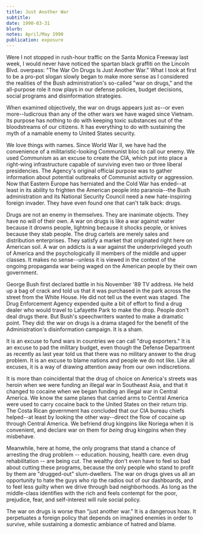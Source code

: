 ```yaml
---
title: Just Another War
subtitle: 
date: 1990-03-31
blurb: 
notes: April/May 1990
publication: exposure
---
```



Were I not stopped in rush-hour traffic on the Santa Monica Freeway last week, I would never have noticed the spartan black graffiti on the Lincoln Blvd. overpass: "The War On Drugs Is Just Another War." What I took at first to be a pro-pot slogan slowly began to make more sense as I considered the realities of the Bush administration's so-called "war on drugs," and the all-purpose role it now plays in our defense policies, budget decisions, social programs and disinformation strategies.

When examined objectively, the war on drugs appears just as--or even more--ludicrous than any of the other wars we have waged since Vietnam. Its purpose has nothing to do with keeping toxic substances out of the bloodstreams of our citizens. It has everything to do with sustaining the myth of a namable enemy to United States security.

We love things with names. Since World War II, we have had the convenience of a militaristic-looking Communist bloc to call our enemy. We used Communism as an excuse to create the CIA, which put into place a right-wing infrastructure capable of surviving even two or three liberal presidencies. The Agency's original official purpose was to gather information about potential outbreaks of Communist activity or aggression. Now that Eastern Europe has herniated and the Cold War has ended--at least in its ability to frighten the American people into paranoia--the Bush administration and its National Security Council need a new hate-inspiring foreign invader. They have even found one that can't talk back: drugs.

Drugs are not an enemy in themselves. They are inanimate objects. They have no will of their own. A war on drugs is like a war against water because it drowns people, lightning because it shocks people, or knives because they stab people. The drug cartels are merely sales and distribution enterprises. They satisfy a market that originated right here on American soil. A war on addicts is a war against the underprivileged youth of America and the psychologically ill members of the middle and upper classes. It makes no sense--unless it is viewed in the context of the ongoing propaganda war being waged on the American people by their own government.

George Bush first declared battle in his November '89 TV address. He held up a bag of crack and told us that it was purchased in the park across the street from the White House. He did not tell us the event was staged. The Drug Enforcement Agency expended quite a bit of effort to find a drug dealer who would travel to Lafayette Park to make the drop. People don't deal drugs there. But Bush's speechwriters wanted to make a dramatic point. They did: the war on drugs is a drama staged for the benefit of the Administration's disinformation campaign. It is a sham.

It is an excuse to fund wars in countries we can call "drug exporters." It is an excuse to pad the military budget, even though the Defense Department as recently as last year told us that there was no military answer to the drug problem. It is an excuse to blame nations and people we do not like. Like all excuses, it is a way of drawing attention away from our own indiscretions.

It is more than coincidental that the drug of choice on America's streets was heroin when we were funding an illegal war in Southeast Asia, and that it changed to cocaine when we began funding an illegal war in Central America. We know the same planes that carried arms to Central America were used to carry cocaine back to the United States on their return trip. The Costa Rican government has concluded that our CIA bureau chiefs helped--at least by looking the other way--direct the flow of cocaine up through Central America. We befriend drug kingpins like Noriega when it is convenient, and declare war on them for _being_ drug kingpins when they misbehave.

Meanwhile, here at home, the only programs that stand a chance of arresting the drug problem -- education. housing, health care. even drug rehabilitation -- are being cut. The wealthy don't even have to feel so bad about cutting these programs, because the only people who stand to profit by them are "drugged-out" slum-dwellers. The war on drugs gives us all an opportunity to hate the guys who rip the radios out of our dashboards, and to feel less guilty when we drive through bad neighborhoods. As long as the middle-class identifies with the rich and feels contempt for the poor, prejudice, fear, and self-interest will rule social policy.

The war on drugs is worse than "just another war." It is a dangerous hoax. It perpetuates a foreign policy that depends on imagined enemies in order to survive, while sustaining a domestic ambiance of hatred and blame.

